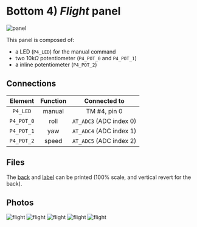 # Bottom 4) *Flight* panel

![panel](B4-design.jpg)

This panel is composed of:
- a LED (`P4_LED`) for the manual command
- two 10k$\Omega$ potentiometer (`P4_POT_0` and `P4_POT_1`)
- a inline potentiometer (`P4_POT_2`)

## Connections

| Element        | Function | Connected to            |
|:--------------:|:--------:|:-----------------------:|
| `P4_LED`       | manual   | TM #4, pin 0            |
| `P4_POT_0`     | roll     | `AT_ADC3` (ADC index 0) |
| `P4_POT_1`     | yaw      | `AT_ADC4` (ADC index 1) |
| `P4_POT_2`     | speed    | `AT_ADC5` (ADC index 2) |



## Files
The [back](B4-back.pdf) and [label](B4-label.pdf) can be printed (100% scale, and vertical revert for the back).


## Photos
![flight](../../photos/panels/4-pilot/IMG_1906.JPG)
![flight](../../photos/panels/4-pilot/IMG_1907.JPG)
![flight](../../photos/panels/4-pilot/IMG_1908.JPG)
![flight](../../photos/panels/4-pilot/IMG_1909.JPG)
![flight](../../photos/panels/4-pilot/IMG_1910.JPG)
